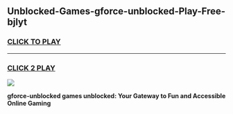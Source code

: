 
## Unblocked-Games-gforce-unblocked-Play-Free-bjlyt
<h3>
<a href="https://premium76.site?title=gforce-unblocked&ref=21A">CLICK TO PLAY</a></h3>
<hr>

<h3>
<a href="https://premium76.site?title=gforce-unblocked&ref=21A">CLICK 2 PLAY</a>
  
</h3>

<a href="https://premium76.site?title=gforce-unblocked&ref=21A"><img src="https://clearcache.store/games.png"></a>


**gforce-unblocked games unblocked: Your Gateway to Fun and Accessible Online Gaming**
